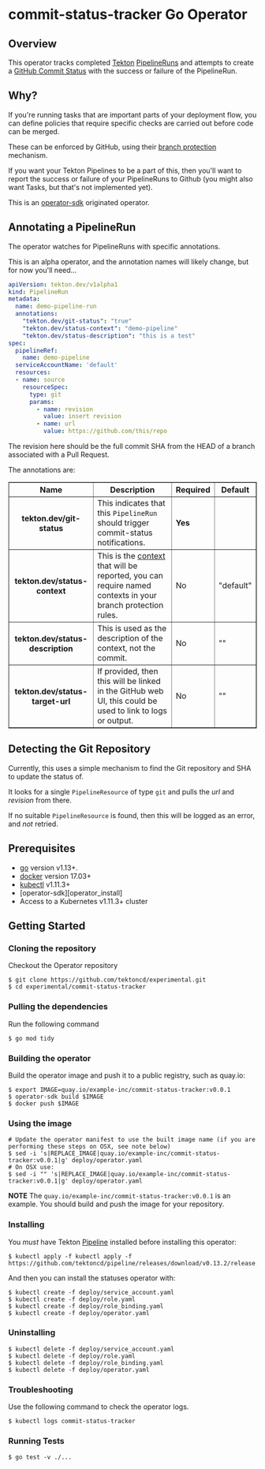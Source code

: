 # commit-status-tracker Go Operator

## Overview

This operator tracks completed [Tekton](https://github.com/tektoncd/pipeline) [PipelineRuns](https://github.com/tektoncd/pipeline/blob/master/docs/pipelineruns.md) and attempts to create a [GitHub Commit Status](https://developer.github.com/v3/repos/statuses/) with the success or failure of the PipelineRun.

## Why?

If you're running tasks that are important parts of your deployment flow, you
can define policies that require specific checks are carried out before code can
be merged.

These can be enforced by GitHub, using their [branch protection](https://help.github.com/en/github/administering-a-repository/configuring-protected-branches) mechanism.

If you want your Tekton Pipelines to be a part of this, then you'll want to report the success or failure of your PipelineRuns to Github (you might also want Tasks, but that's not implemented yet).

This is an [operator-sdk](https://github.com/operator-framework/operator-sdk) originated operator.

## Annotating a PipelineRun

The operator watches for PipelineRuns with specific annotations.

This is an alpha operator, and the annotation names will likely change, but for now
you'll need...

```yaml
apiVersion: tekton.dev/v1alpha1
kind: PipelineRun
metadata:
  name: demo-pipeline-run
  annotations:
    "tekton.dev/git-status": "true"
    "tekton.dev/status-context": "demo-pipeline"
    "tekton.dev/status-description": "this is a test"
spec:
  pipelineRef:
    name: demo-pipeline
  serviceAccountName: 'default'
  resources:
  - name: source
    resourceSpec:
      type: git
      params:
        - name: revision
          value: insert revision
        - name: url
          value: https://github.com/this/repo
```

The revision here should be the full commit SHA from the HEAD of a branch associated with a Pull Request.

The annotations are:

<table style="width=100%" border="1">
  <tr>
    <th>Name</th>
    <th>Description</th>
    <th>Required</th>
    <th>Default</th>
  </tr>
  <tr>
    <th>
      tekton.dev/git-status
    </th>
    <td>
      This indicates that this <code>PipelineRun</code> should trigger commit-status notifications.
    </td>
    <td><b>Yes</b></td>
    <td></td>
  </tr>
  <tr>
    <th>
      tekton.dev/status-context
    </th>
    <td>
      This is the <a href="https://developer.github.com/v3/repos/statuses/#create-a-status">context</a> that will be reported, you can require named contexts in your branch protection rules.
    </td>
    <td>No</td>
    <td>"default"</td>
  </tr>
  <tr>
    <th>
      tekton.dev/status-description
    </th>
    <td>
      This is used as the description of the context, not the commit.
    </td>
    <td>No</td>
    <td>""</td>
  </tr>
  <tr>
    <th>
     tekton.dev/status-target-url
    </th>
    <td>
      If provided, then this will be linked in the GitHub web UI, this could be used to link to logs or output.
    </td>
    <td>No</td>
    <td>""</td>
  </tr>
</table>

## Detecting the Git Repository

Currently, this uses a simple mechanism to find the Git repository and SHA to update the status of.

It looks for a single `PipelineResource` of type `git` and pulls the *url* and *revision* from there.

If no suitable `PipelineResource` is found, then this will be logged as an
error, and _not_ retried.

## Prerequisites

- [go][go_tool] version v1.13+.
- [docker][docker_tool] version 17.03+
- [kubectl][kubectl_tool] v1.11.3+
- [operator-sdk][operator_install]
- Access to a Kubernetes v1.11.3+ cluster

## Getting Started

### Cloning the repository

Checkout the Operator repository

```
$ git clone https://github.com/tektoncd/experimental.git
$ cd experimental/commit-status-tracker
```
### Pulling the dependencies

Run the following command

```
$ go mod tidy
```

### Building the operator

Build the operator image and push it to a public registry, such as quay.io:

```
$ export IMAGE=quay.io/example-inc/commit-status-tracker:v0.0.1
$ operator-sdk build $IMAGE
$ docker push $IMAGE
```

### Using the image

```shell
# Update the operator manifest to use the built image name (if you are performing these steps on OSX, see note below)
$ sed -i 's|REPLACE_IMAGE|quay.io/example-inc/commit-status-tracker:v0.0.1|g' deploy/operator.yaml
# On OSX use:
$ sed -i "" 's|REPLACE_IMAGE|quay.io/example-inc/commit-status-tracker:v0.0.1|g' deploy/operator.yaml
```

**NOTE** The `quay.io/example-inc/commit-status-tracker:v0.0.1` is an example. You should build and push the image for your repository.

### Installing

You *must* have Tekton [Pipeline](https://github.com/tektoncd/pipeline/) installed before installing this operator:

```shell
$ kubectl apply -f kubectl apply -f https://github.com/tektoncd/pipeline/releases/download/v0.13.2/release.yaml
```

And then you can install the statuses operator with:

```shell
$ kubectl create -f deploy/service_account.yaml
$ kubectl create -f deploy/role.yaml
$ kubectl create -f deploy/role_binding.yaml
$ kubectl create -f deploy/operator.yaml
```

### Uninstalling

```shell
$ kubectl delete -f deploy/service_account.yaml
$ kubectl delete -f deploy/role.yaml
$ kubectl delete -f deploy/role_binding.yaml
$ kubectl delete -f deploy/operator.yaml
```

### Troubleshooting

Use the following command to check the operator logs.

```shell
$ kubectl logs commit-status-tracker
```

### Running Tests

```shell
$ go test -v ./...
```

[dep_tool]: https://golang.github.io/dep/docs/installation.html
[go_tool]: https://golang.org/dl/
[kubectl_tool]: https://kubernetes.io/docs/tasks/tools/install-kubectl/
[docker_tool]: https://docs.docker.com/install/
[operator_sdk]: https://github.com/operator-framework/operator-sdk
